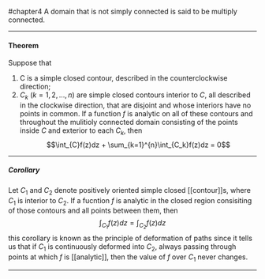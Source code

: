 #chapter4 
A domain that is not simply connected is said to be multiply connected.

---

#### Theorem
Suppose that
1. C is a simple closed contour, described in the counterclockwise direction;
2. $C_k$ ($k = 1,2,\dots , n$) are simple closed contours interior to $C$, all described in the clockwise direction, that are disjoint and whose interiors have no points in common. If a function $f$ is analytic on all of these contours and throughout the mulitioly connected domain consisting of the points inside $C$ and exterior to each $C_k$, then $$\int_{C}f(z)dz + \sum_{k=1}^{n}\int_{C_k}f(z)dz = 0$$

---
##### Corollary
Let $C_1$ and $C_2$ denote positively oriented simple closed [[contour]]s, where $C_1$ is interior to $C_2$. If a fucntion $f$ is analytic in the closed region consisiting of those contours and all points between them, then $$\int_{C_1}f(z)dz = \int_{C_2}f(z)dz$$ this corollary is known as the principle of deformation of paths since it tells us that if $C_1$ is continuously deformed into $C_2$, always passing through points at which $f$ is [[analytic]], then the value of $f$ over $C_1$ never changes.

---